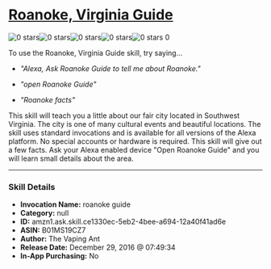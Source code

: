 # [Roanoke, Virginia Guide](http://alexa.amazon.com/#skills/amzn1.ask.skill.ce1330ec-5eb2-4bee-a694-12a40f41ad6e)
![0 stars](../../images/ic_star_border_black_18dp_1x.png)![0 stars](../../images/ic_star_border_black_18dp_1x.png)![0 stars](../../images/ic_star_border_black_18dp_1x.png)![0 stars](../../images/ic_star_border_black_18dp_1x.png)![0 stars](../../images/ic_star_border_black_18dp_1x.png) 0

To use the Roanoke, Virginia Guide skill, try saying...

* *"Alexa, Ask Roanoke Guide to tell me about Roanoke."*

* *"open Roanoke Guide"*

* *"Roanoke facts"*

This skill will teach you a little about our fair city located in Southwest Virginia. The city is one of many cultural events and beautiful locations. The skill uses standard invocations and is available for all versions of the Alexa platform. No special accounts or hardware is required. This skill will give out a few facts. Ask your Alexa enabled device "Open Roanoke Guide" and you will learn small details about the area.

***

### Skill Details

* **Invocation Name:** roanoke guide
* **Category:** null
* **ID:** amzn1.ask.skill.ce1330ec-5eb2-4bee-a694-12a40f41ad6e
* **ASIN:** B01MS19CZ7
* **Author:** The Vaping Ant
* **Release Date:** December 29, 2016 @ 07:49:34
* **In-App Purchasing:** No

